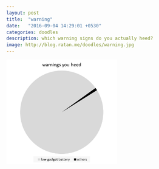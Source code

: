 ```yaml
---
layout: post
title:  "warning"
date:   "2016-09-04 14:29:01 +0530"
categories: doodles
description: which warning signs do you actually heed?
image: http://blog.ratan.me/doodles/warning.jpg
---
```

<span align=center><img style="border: 0px solid #000;" src="/doodles/warning.png" alt="" width="58%" height="58%" /></span>
